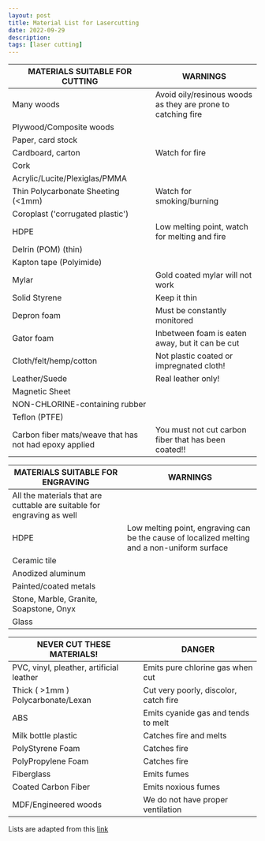 ```yaml
---
layout: post
title: Material List for Lasercutting
date: 2022-09-29
description:
tags: [laser cutting]
---
```


| MATERIALS SUITABLE FOR CUTTING | WARNINGS |
| ---- | ---- |
| Many woods | Avoid oily/resinous woods as they are prone to catching fire |
| Plywood/Composite woods | |
| Paper, card stock | |
| Cardboard, carton | Watch for fire |
| Cork | |
| Acrylic/Lucite/Plexiglas/PMMA | |
| Thin Polycarbonate Sheeting (<1mm) | Watch for smoking/burning |
| Coroplast ('corrugated plastic') | |
| HDPE | Low melting point, watch for melting and fire |
| Delrin (POM) (thin) | |
| Kapton tape (Polyimide) | |
| Mylar | Gold coated mylar will not work |
| Solid Styrene | Keep it thin |
| Depron foam | Must be constantly monitored |
| Gator foam | Inbetween foam is eaten away, but it can be cut |
| Cloth/felt/hemp/cotton | Not plastic coated or impregnated cloth! |
| Leather/Suede | Real leather only! |
| Magnetic Sheet | |
| NON-CHLORINE-containing rubber | |
| Teflon (PTFE) | |
| Carbon fiber mats/weave that has not had epoxy applied | You must not cut carbon fiber that has been coated!! |


| MATERIALS SUITABLE FOR ENGRAVING | WARNINGS |
| ---- | ---- |
| All the materials that are cuttable are suitable for engraving as well | |
| HDPE | Low melting point, engraving can be the cause of localized melting and a non-uniform surface|
| Ceramic tile | |
| Anodized aluminum | |
| Painted/coated metals | |
| Stone, Marble, Granite, Soapstone, Onyx | |
| Glass | |


| NEVER CUT THESE MATERIALS! | DANGER |
| ---- | ---- |
| PVC, vinyl, pleather, artificial leather | Emits pure chlorine gas when cut |
| Thick ( >1mm ) Polycarbonate/Lexan | Cut very poorly, discolor, catch fire |
| ABS | Emits cyanide gas and tends to melt |
| Milk bottle plastic | Catches fire and melts |
| PolyStyrene Foam | Catches fire |
| PolyPropylene Foam | Catches fire |
| Fiberglass | Emits fumes |
| Coated Carbon Fiber | Emits noxious fumes |
| MDF/Engineered woods | We do not have proper ventilation |


Lists are adapted from this [link](https://cpl.org/wp-content/uploads/NEVER-CUT-THESE-MATERIALS.pdf)
